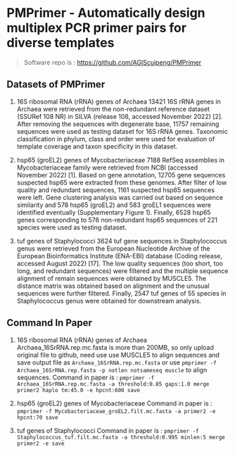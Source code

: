 # PMPrimer - Automatically design multiplex PCR primer pairs for diverse templates
> Software repo is : https://github.com/AGIScuipeng/PMPrimer
## Datasets of PMPrimer
1. 16S ribosomal RNA (rRNA) genes of Archaea
    13421 16S rRNA genes in Archaea were retrieved from the non-redundant reference dataset (SSURef 108 NR) in SILVA (release 108, accessed November 2022) [2]. After removing the sequences with degenerate base, 11757 remaining sequences were used as testing dataset for 16S rRNA genes. Taxonomic classification in phylum, class and order were used for evaluation of template coverage and taxon specificity in this dataset.

2. hsp65 (groEL2) genes of Mycobacteriaceae
    7188 RefSeq assemblies in Mycobacteriaceae family were retrieved from NCBI (accessed November 2022) [1]. Based on gene annotation, 12705 gene sequences suspected hsp65 were extracted from these genomes. After filter of low quality and redundant sequences, 1161 suspected hsp65 sequences were left. Gene clustering analysis was carried out based on sequence similarity and 578 hsp65 (groEL2) and 583 groEL1 sequences were identified eventually (Supplementary Figure 1). Finally, 6528 hsp65 genes corresponding to 578 non-redundant hsp65 sequences of 221 species were used as testing dataset.

3. tuf genes of Staphylococci
   3624 tuf gene sequences in Staphylococcus genus were retrieved from the European Nucleotide Archive of the European Bioinformatics Institute (ENA-EBI) database (Coding release, accessed August 2022) [17]. The low quality sequences (too short, too long, and redundant sequences) were filtered and the multiple sequence alignment of remain sequences were obtained by MUSCLE5. The distance matrix was obtained based on alignment and the unusual sequences were further filtered. Finally, 2547 tuf genes of 55 species in Staphylococcus genus were obtained for downstream analysis.


## Command In Paper
1. 16S ribosomal RNA (rRNA) genes of Archaea
   Archaea_16SrRNA.rep.mc.fasta is more than 200MB, so only upload original file to github, need use use MUSCLE5 to align sequences and save output file as `Archaea_16SrRNA.rep.mc.fasta` or use `pmprimer -f Archaea_16SrRNA.rep.fasta -p notlen notsameseq muscle` to align sequences.
   Command in paper is : `pmprimer -f Archaea_16SrRNA.rep.mc.fasta -a threshold:0.85 gaps:1.0 merge primer2 haplo tm:45.0 -e hpcnt:600 save`

> 
2. hsp65 (groEL2) genes of Mycobacteriaceae
   Command in paper is : `pmprimer -f Mycobacteriaceae_groEL2.filt.mc.fasta -a primer2 -e hpcnt:70 save`
> 
3. tuf genes of Staphylococci
   Command in paper is : `pmprimer -f Staphylococcus_tuf.filt.mc.fasta -a threshold:0.995 minlen:5 merge primer2 -e save`